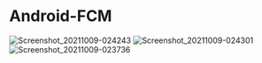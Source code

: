 # Android-FCM
![Screenshot_20211009-024243](https://user-images.githubusercontent.com/86973880/136625437-b980b1d6-a7e8-46c9-be88-eaa7507b5606.jpg)
![Screenshot_20211009-024301](https://user-images.githubusercontent.com/86973880/136625442-f143bd56-a2f8-4f0f-a4ad-2ce827ecd3e4.jpg)
![Screenshot_20211009-023736](https://user-images.githubusercontent.com/86973880/136625446-42fa6a41-6d7d-4fce-b735-3663511b8812.jpg)

